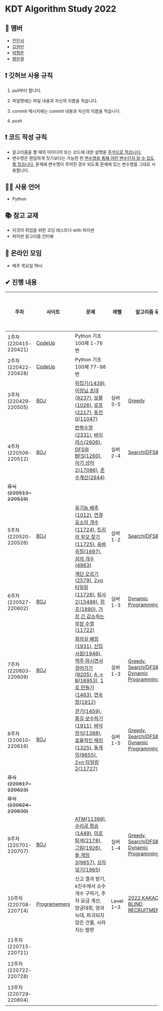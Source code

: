 # KDT Algorithm Study 2022



## 👤 멤버

- [전인서](https://github.com/eveinseojeon)
- [김원빈](https://github.com/BaeJjangE)
- [박형준](https://github.com/PHJoon)
- [형한결](https://github.com/hankaul)



## ❗ 깃허브 사용 규칙

1. pull부터 합니다.

2. 파일명에는 파일 내용과 자신의 이름을 적습니다.
3. commit 메시지에는 commit 내용과 자신의 이름을 적습니다.
4. push



## ❗ 코드 작성 규칙

- 알고리즘을 짤 때의 아이디어 또는 코드에 대한 설명을 <u>주석으로 적습니다.</u>
- 변수명은 랜덤하게 짓기보다는 가능한 한 <u>변수명을 통해 어떤 변수인지 알 수 있도록 짓습니다.</u> 문제에 변수명이 주어진 경우 되도록 문제에 있는 변수명을 그대로 사용합니다.



## 🧑‍💻 사용 언어

- Python



## 📚 참고 교재

- 이것이 취업을 위한 코딩 테스트다 with 파이썬
- 파이썬 알고리즘 인터뷰



## 💬 온라인 모임

- 매주 목요일 19시

## ✔ 진행 내용

| 주차                          | 사이트                                            | 문제                                                         | 레벨      | 알고리즘 유형                                                | 문제 선정자 |
| ----------------------------- | ------------------------------------------------- | ------------------------------------------------------------ | --------- | ------------------------------------------------------------ | ----------- |
| 1주차<br />(220415-220421)    | [CodeUp](https://codeup.kr/index.php)             | Python 기초 100제 1-76번                                     |           |                                                              |             |
| 2주차<br />(220422-220428)    | [CodeUp](https://codeup.kr/index.php)             | Python 기초 100제 77-98번                                    |           |                                                              |             |
| 3주차<br />(220429-220505)    | [BOJ](https://www.acmicpc.net/)                   | [뒤집기(1439)](https://www.acmicpc.net/problem/1439), [이장님 초대(9237)](https://www.acmicpc.net/problem/9237), [보물(1026)](https://www.acmicpc.net/problem/1026), [로프(2217)](https://www.acmicpc.net/problem/2217), [동전 0(11047)](https://www.acmicpc.net/problem/11047) | 실버 3-5  | [Greedy](https://www.acmicpc.net/problem/tag/33)             | 전인서      |
| 4주차<br />(220506-220512)    | [BOJ](https://www.acmicpc.net/)                   | [반복수열(2331)](https://www.acmicpc.net/problem/2331), [바이러스(2606)](https://www.acmicpc.net/problem/2606), [DFS와 BFS(1260)](https://www.acmicpc.net/problem/1260), [아기 상어 2(17086)](https://www.acmicpc.net/problem/17086), [촌수계산(2644)](https://www.acmicpc.net/problem/2644) | 실버 2-4  | [Search(DFS&BFS)](https://www.acmicpc.net/problem/tag/126)   | 김원빈      |
| ~~휴식<br />(220513-220519)~~ |                                                   |                                                              |           |                                                              |             |
| 5주차<br />(220520-220526)    | [BOJ](https://www.acmicpc.net/)                   | [유기농 배추(1012)](https://www.acmicpc.net/problem/1012), [연결 요소의 개수(11724)](https://www.acmicpc.net/problem/11724), [트리의 부모 찾기(11725)](https://www.acmicpc.net/problem/11725), [숨바꼭질(1697)](https://www.acmicpc.net/problem/1697), [섬의 개수(4963)](https://www.acmicpc.net/problem/4963) | 실버 1-2  | [Search(DFS&BFS)](https://www.acmicpc.net/problem/tag/126)   | 박형준      |
| 6주차<br />(220527-220602)    | [BOJ](https://www.acmicpc.net/)                   | [계단 오르기(2579)](https://www.acmicpc.net/problem/2579), [2×n 타일링(11726)](https://www.acmicpc.net/problem/11726),  [퇴사 2(15486)](https://www.acmicpc.net/problem/15486), [점프(1890)](https://www.acmicpc.net/problem/1890), [가장 긴 감소하는 부분 수열(11722)](https://www.acmicpc.net/problem/11722) | 실버 1-3  | [Dynamic Programming](https://www.acmicpc.net/problem/tag/25) | 형한결      |
| 7주차<br />(220603-220609)    | [BOJ](https://www.acmicpc.net/)                   | [회의실 배정(1931)](https://www.acmicpc.net/problem/1931), [신입사원(1946)](https://www.acmicpc.net/problem/1946), [맥주 마시면서 걸어가기(9205)](https://www.acmicpc.net/problem/9205), [A → B(16953)](https://www.acmicpc.net/problem/16953), [1로 만들기(1463)](https://www.acmicpc.net/problem/1463), [연속합(1912)](https://www.acmicpc.net/problem/1912) | 실버 1-3  | [Greedy](https://www.acmicpc.net/problem/tag/33),<br />[Search(DFS&BFS)](https://www.acmicpc.net/problem/tag/126),<br />[Dynamic Programming](https://www.acmicpc.net/problem/tag/25) | 전인서      |
| 8주차<br />(220610-220616)    | [BOJ](https://www.acmicpc.net/)                   | [걷기(1459)](https://www.acmicpc.net/problem/1459), [흙길 보수하기(1911)](https://www.acmicpc.net/problem/1911), [바닥장식(1388)](https://www.acmicpc.net/problem/1388), [효율적인 해킹(1325)](https://www.acmicpc.net/problem/1325), [돌게임(9655)](https://www.acmicpc.net/problem/9655), [2×n 타일링 2(11727)](https://www.acmicpc.net/problem/11727) | 실버 1-5  | [Greedy](https://www.acmicpc.net/problem/tag/33),<br />[Search(DFS&BFS)](https://www.acmicpc.net/problem/tag/126),<br />[Dynamic Programming](https://www.acmicpc.net/problem/tag/25) | 김원빈      |
| ~~휴식<br />(220617-220623)~~ |                                                   |                                                              |           |                                                              |             |
| ~~휴식<br />(220624-220630)~~ |                                                   |                                                              |           |                                                              |             |
| 9주차<br />(220701-220707)    | [BOJ](https://www.acmicpc.net/)                   | [ATM(11399)](https://www.acmicpc.net/problem/11399), [수리공 항승(1449)](https://www.acmicpc.net/problem/1449), [미로탐색(2178)](https://www.acmicpc.net/problem/2178), [그림(1926)](https://www.acmicpc.net/problem/1926), [돌 게임 3(9657)](https://www.acmicpc.net/problem/9657), [상자넣기(1965)](https://www.acmicpc.net/problem/1965) | 실버 1-4  | [Greedy](https://www.acmicpc.net/problem/tag/33),<br />[Search(DFS&BFS)](https://www.acmicpc.net/problem/tag/126),<br />[Dynamic Programming](https://www.acmicpc.net/problem/tag/25) | 박형준      |
| 10주차<br />(220708-220714)   | [Programemers](https://school.programmers.co.kr/) | 신고 결과 받기, k진수에서 소수 개수 구하기, 주차 요금 계산, 양궁대회, 양과 늑대, 파괴되지 않은 건물, 사라지는 발판 | Level 1~3 | [2022 KAKAO BLIND RECRUITMENT](https://school.programmers.co.kr/learn/challenges) | 형한결      |
| 11주차<br />(220715-220721)   |                                                   |                                                              |           |                                                              | 전인서      |
| 12주차<br />(220722-220728)   |                                                   |                                                              |           |                                                              | 김원빈      |
| 13주차<br />(220729-220804)   |                                                   |                                                              |           |                                                              | 박형준      |

